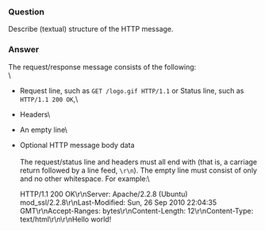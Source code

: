 ### Question
Describe (textual) structure of the HTTP message.


### Answer
The request/response message consists of the following:\
\
- Request line, such as `GET /logo.gif HTTP/1.1` or Status line, such as
`HTTP/1.1 200 OK`,\
- Headers\
- An empty line\
- Optional HTTP message body data\
\
The request/status line and headers must all end with (that is, a
carriage return followed by a line feed, `\r\n`). The empty line must
consist of only and no other whitespace. For example:\

    HTTP/1.1 200 OK\r\nServer: Apache/2.2.8 (Ubuntu) mod_ssl/2.2.8\r\nLast-Modified: Sun, 26 Sep 2010 22:04:35 GMT\r\nAccept-Ranges: bytes\r\nContent-Length: 12\r\nContent-Type: text/html\r\n\r\nHello world!


